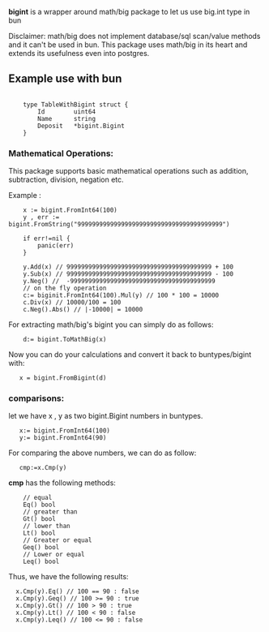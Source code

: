 
**bigint** is a wrapper around math/big package to let us use big.int type in bun

Disclaimer: math/big does not implement database/sql scan/value methods and it can't be used in bun. This package uses math/big in its heart and extends its usefulness even into postgres.

## Example use with bun

```

	type TableWithBigint struct {
		Id        uint64
		Name      string
		Deposit   *bigint.Bigint
	}

```

### Mathematical Operations: 

This package supports basic mathematical operations such as addition, subtraction, division, negation etc.

Example : 

```
	x := bigint.FromInt64(100)
	y , err := bigint.FromString("9999999999999999999999999999999999999999")

	if err!=nil {
		panic(err)
	}

	y.Add(x) // 9999999999999999999999999999999999999999 + 100
	y.Sub(x) // 9999999999999999999999999999999999999999 - 100
	y.Neg() //  -9999999999999999999999999999999999999999
	// on the fly operation
	c:= biginit.FromInt64(100).Mul(y) // 100 * 100 = 10000
	c.Div(x) // 10000/100 = 100
	c.Neg().Abs() // |-10000| = 10000

```

For extracting math/big's bigint you can simply do as follows:

```
    d:= bigint.ToMathBig(x)
```

Now you can do your calculations and convert it back to buntypes/bigint with:

```
   x = bigint.FromBigint(d)
```

### comparisons:

let we have x , y as two bigint.Bigint numbers in buntypes. 
```
   x:= bigint.FromInt64(100)
   y:= bigint.FromInt64(90)
```

For comparing the above numbers, we can do as follow:

```
   cmp:=x.Cmp(y)
```

**cmp** has the following methods: 

```
    // equal
	Eq() bool
	// greater than
	Gt() bool
	// lower than
	Lt() bool
	// Greater or equal
	Geq() bool
	// Lower or equal
	Leq() bool

```

Thus, we have the following results:

```
  x.Cmp(y).Eq() // 100 == 90 : false
  x.Cmp(y).Geq() // 100 >= 90 : true
  x.Cmp(y).Gt() // 100 > 90 : true
  x.Cmp(y).Lt() // 100 < 90 : false
  x.Cmp(y).Leq() // 100 <= 90 : false
```
